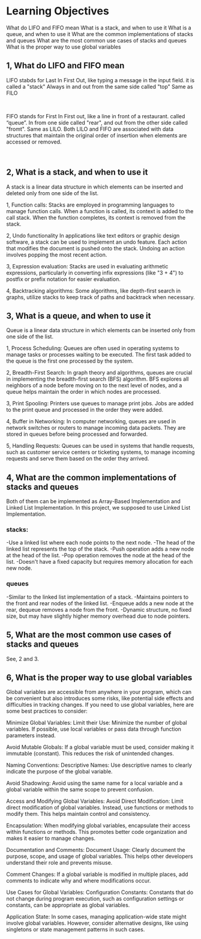 # Learning Objectives

What do LIFO and FIFO mean
What is a stack, and when to use it
What is a queue, and when to use it
What are the common implementations of stacks and queues
What are the most common use cases of stacks and queues
What is the proper way to use global variables

## 1, What do LIFO and FIFO mean

LIFO stabds for Last In First Out, like typing a message in the input field. it is called a "stack"
Always in and out from the same side called "top"
Same as FILO

<br>

FIFO stands for First In First out, like a line in front of a restaurant. called “queue”. In from one side called "rear", and out from the other side called "fromt".
Same as LILO.
Both LILO and FIFO are associated with data structures that maintain the original order of insertion when elements are accessed or removed.

<br>

## 2, What is a stack, and when to use it
 A stack is a linear data structure in which elements can be inserted and deleted only from one side of the list.

 1, Function calls: 
  Stacks are employed in programming languages to manage function calls. When a function is called, its context is added to the call stack. When the function completes, its context is removed from the stack.

 2, Undo functionality
  In applications like text editors or graphic design software, a stack can be used to implement an undo feature. Each action that modifies the document is pushed onto the stack. Undoing an action involves popping the most recent action.

 3, Expression evaluation:
  Stacks are used in evaluating arithmetic expressions, particularly in converting infix expressions (like "3 + 4") to postfix or prefix notation for easier evaluation.

 4, Backtracking algorithms:
 Some algorithms, like depth-first search in graphs, utilize stacks to keep track of paths and backtrack when necessary.

## 3, What is a queue, and when to use it
Queue is a linear data structure in which elements can be inserted only from one side of the list.

 1, Process Scheduling:
  Queues are often used in operating systems to manage tasks or processes waiting to be executed. The first task added to the queue is the first one processed by the system.

 2, Breadth-First Search:
  In graph theory and algorithms, queues are crucial in implementing the breadth-first search (BFS) algorithm. BFS explores all neighbors of a node before moving on to the next level of nodes, and a queue helps maintain the order in which nodes are processed.

 3, Print Spooling:
  Printers use queues to manage print jobs. Jobs are added to the print queue and processed in the order they were added.

 4, Buffer in Networking:
  In computer networking, queues are used in network switches or routers to manage incoming data packets. They are stored in queues before being processed and forwarded.

 5, Handling Requests:
  Queues can be used in systems that handle requests, such as customer service centers or ticketing systems, to manage incoming requests and serve them based on the order they arrived.

## 4, What are the common implementations of stacks and queues

Both of them can be implemented as Array-Based Implementation and Linked List Implementation.
In this project, we supposed to use Linked List Implementation.

### stacks:
-Use a linked list where each node points to the next node.
-The head of the linked list represents the top of the stack.
-Push operation adds a new node at the head of the list.
-Pop operation removes the node at the head of the list.
-Doesn't have a fixed capacity but requires memory allocation for each new node.

### queues
-Similar to the linked list implementation of a stack.
-Maintains pointers to the front and rear nodes of the linked list.
-Enqueue adds a new node at the rear, dequeue removes a node from the front.
-Dynamic structure, no fixed size, but may have slightly higher memory overhead due to node pointers.

## 5, What are the most common use cases of stacks and queues

See, 2 and 3.

## 6, What is the proper way to use global variables

Global variables are accessible from anywhere in your program, which can be convenient but also introduces some risks, like potential side effects and difficulties in tracking changes. If you need to use global variables, here are some best practices to consider:

Minimize Global Variables:
 Limit their Use: Minimize the number of global variables. If possible, use local variables or pass data through function parameters instead.

Avoid Mutable Globals: 
 If a global variable must be used, consider making it immutable (constant). This reduces the risk of unintended changes.

Naming Conventions:
 Descriptive Names: Use descriptive names to clearly indicate the purpose of the global variable.

Avoid Shadowing: 
 Avoid using the same name for a local variable and a global variable within the same scope to prevent confusion.

Access and Modifying Global Variables:
 Avoid Direct Modification: Limit direct modification of global variables. Instead, use functions or methods to modify them. This helps maintain control and consistency.

Encapsulation: 
 When modifying global variables, encapsulate their access within functions or methods. This promotes better code organization and makes it easier to manage changes.

Documentation and Comments:
 Document Usage: Clearly document the purpose, scope, and usage of global variables. This helps other developers understand their role and prevents misuse.

Comment Changes: 
 If a global variable is modified in multiple places, add comments to indicate why and where modifications occur.

Use Cases for Global Variables:
 Configuration Constants: Constants that do not change during program execution, such as configuration settings or constants, can be appropriate as global variables.

Application State: 
 In some cases, managing application-wide state might involve global variables. However, consider alternative designs, like using singletons or state management patterns in such cases.